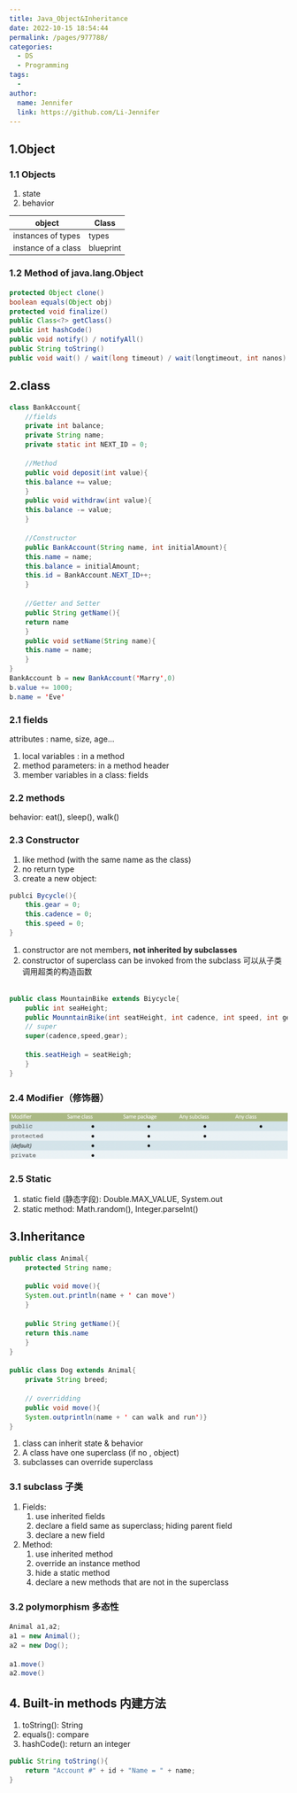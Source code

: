 ```yaml
---
title: Java_Object&Inheritance
date: 2022-10-15 18:54:44
permalink: /pages/977788/
categories:
  - DS
  - Programming
tags:
  - 
author: 
  name: Jennifer
  link: https://github.com/Li-Jennifer
---
```


## 1.Object
### 1.1 Objects
1. state
2. behavior

| object              | Class     |
| ------------------- | --------- |
| instances of types  | types     |
| instance of a class | blueprint |
### 1.2 Method of java.lang.Object
```java
protected Object clone()
boolean equals(Object obj)
protected void finalize()
public Class<?> getClass()
public int hashCode()
public void notify() / notifyAll()
public String toString()
public void wait() / wait(long timeout) / wait(longtimeout, int nanos)
```

## 2.class
```java
class BankAccount{
	//fields
	private int balance;
	private String name;
	private static int NEXT_ID = 0;
	
	//Method
	public void deposit(int value){
	this.balance += value;
	}
	public void withdraw(int value){
	this.balance -= value;
	}
	
	//Constructor
	public BankAccount(String name, int initialAmount){
	this.name = name;
	this.balance = initialAmount;
	this.id = BankAccount.NEXT_ID++;
	}
	
	//Getter and Setter
	public String getName(){
	return name
	}
	public void setName(String name){
	this.name = name;
	}
}
BankAccount b = new BankAccount('Marry',0)
b.value += 1000;
b.name = 'Eve'
```
### 2.1 fields
attributes : name, size, age...
 1. local variables : in a method
 2. method parameters: in a method header
 3. member variables in a class: fields
### 2.2 methods
behavior: eat(), sleep(), walk()
### 2.3 Constructor
1. like method (with the same name as the class)
2. no return type
3. create a new object: 
```java
publci Bycycle(){
	this.gear = 0;
	this.cadence = 0;
	this.speed = 0;
}
```
1. constructor are not members, **not inherited by subclasses**
2. constructor of superclass can be invoked from the subclass
可以从子类调用超类的构造函数
```java

public class MountainBike extends Biycycle{
	public int seaHeight;
	public MounntainBike(int seatHeight, int cadence, int speed, int gear{
	// super
	super(cadence,speed,gear);
	
	this.seatHeigh = seatHeigh;
	}
}

```
### 2.4 Modifier（修饰器）
![](../../img/java_modifier.png)
### 2.5 Static
1. static field (静态字段): Double.MAX_VALUE, System.out
2. static method: Math.random(), Integer.parseInt()
## 3.Inheritance
```java
public class Animal{
	protected String name;
	
	public void move(){
	System.out.println(name + ' can move')
	}
	
	public String getName(){
	return this.name
	}
}

public class Dog extends Animal{
	private String breed;
	
	// overridding
	public void move(){
	System.outprintln(name + ' can walk and run')}
}
```
1. class can inherit state & behavior
2. A class have one superclass (if no , object)
3. subclasses can override superclass
### 3.1 subclass 子类
1. Fields: 
	1. use inherited fields
	2. declare a field same as superclass; hiding parent field
	3. declare a new field
2. Method: 
	1. use inherited  method
	2. override an instance method 
	3. hide a static method 
	4. declare a new methods that are not in the superclass
### 3.2 polymorphism 多态性
```java
Animal a1,a2;
a1 = new Animal();
a2 = new Dog();

a1.move()
a2.move()
```
## 4. Built-in methods 内建方法
1. toString(): String
2. equals(): compare
3. hashCode(): return an integer

```java
public String toString(){
	return "Account #" + id + "Name = " + name;
}
```